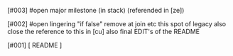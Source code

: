 [#003] #open major milestone (in stack) (referended in [ze])

[#002] #open lingering "if false" remove at join etc this spot of legacy
             also close the reference to this in [cu]
             also final EDIT's of the README

[#001]       [ README ]
